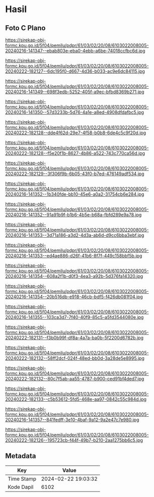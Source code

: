 # Hasil

## Foto C Plano

https://sirekap-obj-formc.kpu.go.id/5f04/pemilu/pdpr/61/03/02/20/08/6103022008005-20240216-141347--ebab803e-eba0-4ebb-a6be-74018ccfbc6d.jpg

https://sirekap-obj-formc.kpu.go.id/5f04/pemilu/pdpr/61/03/02/20/08/6103022008005-20240222-182127--6dc195f0-d667-4d36-b033-ac9e6dc84115.jpg

https://sirekap-obj-formc.kpu.go.id/5f04/pemilu/pdpr/61/03/02/20/08/6103022008005-20240216-141349--698f3edb-5252-405f-a9ec-bfbd8369b271.jpg

https://sirekap-obj-formc.kpu.go.id/5f04/pemilu/pdpr/61/03/02/20/08/6103022008005-20240216-141350--57d3233b-5d76-4a1e-a8ed-4908dfdafbc5.jpg

https://sirekap-obj-formc.kpu.go.id/5f04/pemilu/pdpr/61/03/02/20/08/6103022008005-20240222-182128--dde4f62d-29e7-4f58-b0b8-6de4c5c9f20d.jpg

https://sirekap-obj-formc.kpu.go.id/5f04/pemilu/pdpr/61/03/02/20/08/6103022008005-20240222-182128--f5e20f1b-8627-4b86-a522-743c770ca56d.jpg

https://sirekap-obj-formc.kpu.go.id/5f04/pemilu/pdpr/61/03/02/20/08/6103022008005-20240222-182129--3f306f9b-6b05-43f0-b7ed-476149adf534.jpg

https://sirekap-obj-formc.kpu.go.id/5f04/pemilu/pdpr/61/03/02/20/08/6103022008005-20240216-141352--1b340fde-bb10-45e6-a0a2-31754cb6e284.jpg

https://sirekap-obj-formc.kpu.go.id/5f04/pemilu/pdpr/61/03/02/20/08/6103022008005-20240216-141352--91a91b9f-b1b6-4b5e-b68a-fbfd289e9a78.jpg

https://sirekap-obj-formc.kpu.go.id/5f04/pemilu/pdpr/61/03/02/20/08/6103022008005-20240216-141353--3d71a186-a3d2-4d3a-ab6d-d9cc6bba3ebf.jpg

https://sirekap-obj-formc.kpu.go.id/5f04/pemilu/pdpr/61/03/02/20/08/6103022008005-20240216-141353--ed4ae886-d26f-41b6-8f7f-449c158bbf5b.jpg

https://sirekap-obj-formc.kpu.go.id/5f04/pemilu/pdpr/61/03/02/20/08/6103022008005-20240216-141354--608a2f1b-d0f3-4ea3-a92b-5d376fa14320.jpg

https://sirekap-obj-formc.kpu.go.id/5f04/pemilu/pdpr/61/03/02/20/08/6103022008005-20240216-141354--20b516db-e918-46cb-bdf5-f426db081f04.jpg

https://sirekap-obj-formc.kpu.go.id/5f04/pemilu/pdpr/61/03/02/20/08/6103022008005-20240216-141355--103ca3d7-7f40-40f9-85c5-a5fd3544080e.jpg

https://sirekap-obj-formc.kpu.go.id/5f04/pemilu/pdpr/61/03/02/20/08/6103022008005-20240222-182131--f3b0b99f-df8a-4a7a-ba0b-5f2200d6782b.jpg

https://sirekap-obj-formc.kpu.go.id/5f04/pemilu/pdpr/61/03/02/20/08/6103022008005-20240222-182132--58ff2dcf-024f-48ed-bb0d-3a28de5e8995.jpg

https://sirekap-obj-formc.kpu.go.id/5f04/pemilu/pdpr/61/03/02/20/08/6103022008005-20240222-182132--80c7f5ab-aa55-4787-b900-ced91bf4ded7.jpg

https://sirekap-obj-formc.kpu.go.id/5f04/pemilu/pdpr/61/03/02/20/08/6103022008005-20240222-182133--c5b53612-5fd5-468e-aa97-0842c55c984d.jpg

https://sirekap-obj-formc.kpu.go.id/5f04/pemilu/pdpr/61/03/02/20/08/6103022008005-20240216-141357--841fedff-3e10-4baf-9a12-9a2e47c7e980.jpg

https://sirekap-obj-formc.kpu.go.id/5f04/pemilu/pdpr/61/03/02/20/08/6103022008005-20240222-182126--195723cb-f44f-49b7-b210-2aa1275bb6c5.jpg


## Metadata

| Key        | Value               |
| ---------- | ------------------- |
| Time Stamp | 2024-02-22 19:03:32 |
| Kode Dapil | 6102                |



